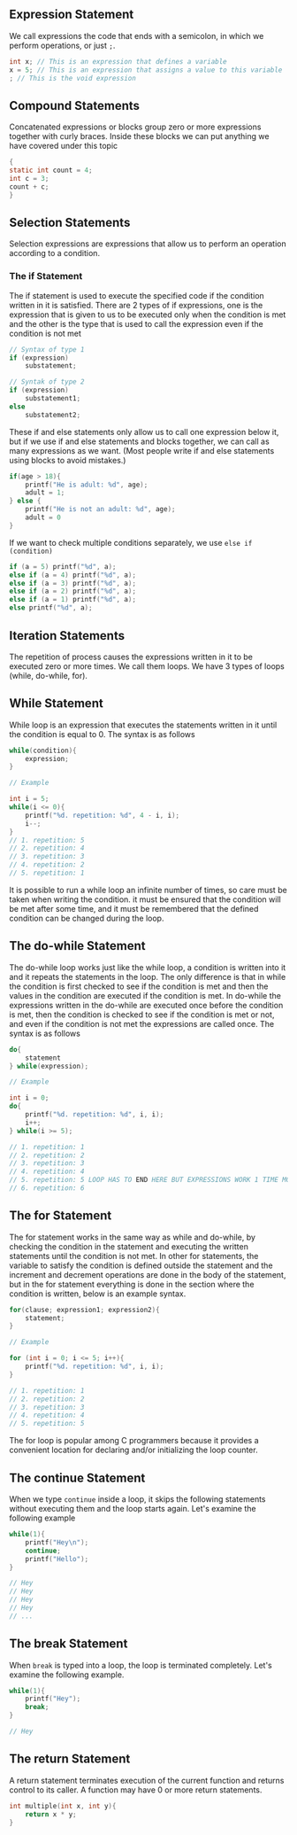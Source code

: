 ## Expression Statement

We call expressions the code that ends with a semicolon, in which we perform operations, or just `;`.

```c
int x; // This is an expression that defines a variable
x = 5; // This is an expression that assigns a value to this variable
; // This is the void expression
```

## Compound Statements

Concatenated expressions or blocks group zero or more expressions together with curly braces. Inside these blocks we can put anything we have covered under this topic

```c
{
static int count = 4;
int c = 3;
count + c;
}
```

## Selection Statements

Selection expressions are expressions that allow us to perform an operation according to a condition.

### The if Statement

The if statement is used to execute the specified code if the condition written in it is satisfied. There are 2 types of if expressions, one is the expression that is given to us to be executed only when the condition is met and the other is the type that is used to call the expression even if the condition is not met

```c
// Syntax of type 1
if (expression) 
	substatement;

// Syntak of type 2
if (expression)
	substatement1;
else
	substatement2;
```

These if and else statements only allow us to call one expression below it, but if we use if and else statements and blocks together, we can call as many expressions as we want. (Most people write if and else statements using blocks to avoid mistakes.)

```c
if(age > 18){
	printf("He is adult: %d", age);
	adult = 1;
} else {
	printf("He is not an adult: %d", age);
	adult = 0
}
```

If we want to check multiple conditions separately, we use `else if (condition)`

```c
if (a = 5) printf("%d", a);
else if (a = 4) printf("%d", a);
else if (a = 3) printf("%d", a);
else if (a = 2) printf("%d", a);
else if (a = 1) printf("%d", a);
else printf("%d", a);
```


## Iteration Statements

The repetition of process causes the expressions written in it to be executed zero or more times. We call them loops. We have 3 types of loops (while, do-while, for).

## While Statement

While loop is an expression that executes the statements written in it until the condition is equal to 0. The syntax is as follows

```c
while(condition){
	expression;
}

// Example

int i = 5;
while(i <= 0){
	printf("%d. repetition: %d", 4 - i, i);
	i--;
} 
// 1. repetition: 5
// 2. repetition: 4
// 3. repetition: 3
// 4. repetition: 2
// 5. repetition: 1
```

It is possible to run a while loop an infinite number of times, so care must be taken when writing the condition. it must be ensured that the condition will be met after some time, and it must be remembered that the defined condition can be changed during the loop.

## The do-while Statement

The do-while loop works just like the while loop, a condition is written into it and it repeats the statements in the loop. The only difference is that in while the condition is first checked to see if the condition is met and then the values in the condition are executed if the condition is met. In do-while the expressions written in the do-while are executed once before the condition is met, then the condition is checked to see if the condition is met or not, and even if the condition is not met the expressions are called once. The syntax is as follows

```c
do{
	statement
} while(expression);

// Example

int i = 0;
do{
	printf("%d. repetition: %d", i, i);
	i++;
} while(i >= 5);

// 1. repetition: 1
// 2. repetition: 2
// 3. repetition: 3
// 4. repetition: 4
// 5. repetition: 5 LOOP HAS TO END HERE BUT EXPRESSIONS WORK 1 TIME MORE
// 6. repetition: 6
```

## The for Statement

The for statement works in the same way as while and do-while, by checking the condition in the statement and executing the written statements until the condition is not met. In other for statements, the variable to satisfy the condition is defined outside the statement and the increment and decrement operations are done in the body of the statement, but in the for statement everything is done in the section where the condition is written, below is an example syntax.

```c
for(clause; expression1; expression2){
	statement;
}

// Example

for (int i = 0; i <= 5; i++){
	printf("%d. repetition: %d", i, i);
}

// 1. repetition: 1
// 2. repetition: 2
// 3. repetition: 3
// 4. repetition: 4
// 5. repetition: 5
```

The for loop is popular among C programmers because it provides a convenient location for declaring and/or initializing the loop counter.

## The continue Statement

When we type `continue` inside a loop, it skips the following statements without executing them and the loop starts again. Let's examine the following example

```c
while(1){
	printf("Hey\n");
	continue;
	printf("Hello");
}

// Hey
// Hey
// Hey
// Hey
// ...
```

## The break Statement

When `break` is typed into a loop, the loop is terminated completely. Let's examine the following example.

```c
while(1){
	printf("Hey");
	break;
}

// Hey
```

## The return Statement

A return statement terminates execution of the current function and returns control to its caller. A function may have 0 or more return statements.

```c
int multiple(int x, int y){
	return x * y;
}
```